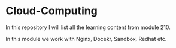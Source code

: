 # Cloud-Computing

In this repository I will list all the learning content from module 210.

In this module we work with Nginx, Docekr, Sandbox, Redhat etc.
